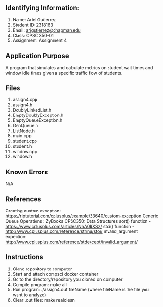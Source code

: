 ## Identifying Information:
1. Name: Ariel Gutierrez
2. Student ID: 2318163
3. Email: arigutierrez@chapman.edu
4. Class: CPSC 350-01
5. Assignment: Assignment 4

## Application Purpose
A program that simulates and calculate metrics on student wait times and window idle times given a specific traffic flow of students.

## Files
1. assign4.cpp
2. assign4.h
3. DoublyLinkedList.h
4. EmptyDoublyException.h
5. EmptyQueueException.h
6. GenQueue.h
7. ListNode.h
8. main.cpp
9. student.cpp
10. student.h
11. window.cpp
12. window.h

## Known Errors
N/A

## References
Creating custom exception: https://riptutorial.com/cplusplus/example/23640/custom-exception
Generic Queue Operations : ZyBooks CPSC350: Data Structures
sort() function - https://www.cplusplus.com/articles/NhA0RXSz/
stoi() function - http://www.cplusplus.com/reference/string/stoi/
invalid_argument expection: http://www.cplusplus.com/reference/stdexcept/invalid_argument/

## Instructions
1. Clone repository to computer
2. Start and attach compsci docker container
3. Go to the directory/repository you cloned on computer
4. Compile program: make all
5. Run program: ./assign4.out fileName  (where fileName is the file you want to analyze)
6. Clear .out files: make realclean
